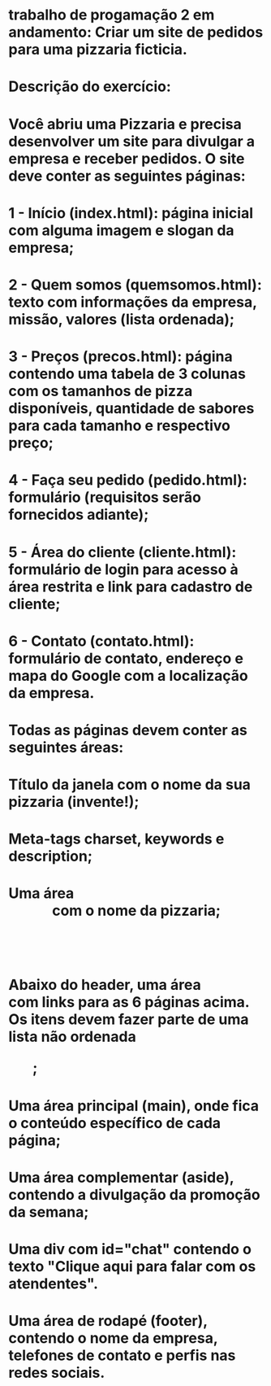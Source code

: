 
# trabalho de progamação 2 em andamento: Criar um site de pedidos para uma pizzaria ficticia.
# Descrição do exercício:
# Você abriu uma Pizzaria e precisa desenvolver um site para divulgar a empresa e receber pedidos. O site deve conter as seguintes páginas:

# 1 - Início (index.html): página inicial com alguma imagem e slogan da empresa;

# 2 - Quem somos (quemsomos.html): texto com informações da empresa, missão, valores (lista ordenada);

# 3 - Preços (precos.html): página contendo uma tabela de 3 colunas com os tamanhos de pizza disponíveis, quantidade de sabores para cada tamanho e respectivo preço;

# 4 - Faça seu pedido (pedido.html): formulário (requisitos serão fornecidos adiante);

# 5 - Área do cliente (cliente.html): formulário de login para acesso à área restrita e link para cadastro de cliente;

# 6 - Contato (contato.html): formulário de contato, endereço e mapa do Google com a localização da empresa.

 

# Todas as páginas devem conter as seguintes áreas:

#        Título da janela com o nome da sua pizzaria (invente!);
#        Meta-tags charset, keywords e description;
#        Uma área <header> com o nome da pizzaria;
#        Abaixo do header, uma área <nav> com links para as 6 páginas acima. Os itens devem fazer parte de uma lista não ordenada <ul>;
#        Uma área principal (main), onde fica o conteúdo específico de cada página;
#        Uma área complementar (aside), contendo a divulgação da promoção da semana;
#        Uma div com id="chat" contendo o texto "Clique aqui para falar com os atendentes".
#        Uma área de rodapé (footer), contendo o nome da empresa, telefones de contato e perfis nas redes sociais.

